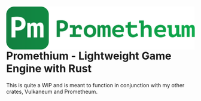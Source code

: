 <img 
    src="assets/prometheum.svg"
    alt="Prometheum Logo"
    style="height: 12vw; width: auto; float: left"
/>
# Promethium - Lightweight Game Engine with Rust

This is quite a WIP and is meant to function in conjunction with my other crates, Vulkaneum and Prometheum.

